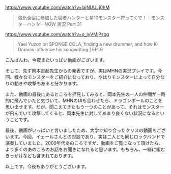 https://www.youtube.com/watch?v=lajNUULj0hM

> 強化合宿に参加した猛者ハンターと星10モンスター狩ってくで！｜モンスターハンターNOW 実況 Part 31

https://www.youtube.com/watch?v=o_iyVMjPsbg

> Yael Yuzon on SPONGE COLA, finding a new drummer, and how K-Dramas influence his songwriting | EP. 9 

こんばんわ。今夜またいっぱい動画がございます。

そして、先ず岡本吉起先生からの発表ですが、実はMHNの実況プレイです。今回、様々なモンスターをご紹介になっており、やはりモンスターによって自分なりの動きや攻撃もあると分かります。

また、動画の最後にあるところを拝見してみると、岡本先生の一人の仲間が一時的に飛んでいたと気づいて、MHNのUIも合わせたら、ドラゴンボールのことを思い出せます。だが、聞こえてきたもう一つのことがあって、それはモンスターが飛んでいて攻撃してくると、岡本先生に対してあまり良くない状況になるということです。

最後、動画がいっぱいと言いましたため、大学で知り合ったクリスの動画もございます。今回、イェールさんとの対談であり、実は二人とも同じロックバンドで演奏していました。2000年代あのころですが、動画をご覧になって頂けたら、より多くのあのころのお話をお聞きになれると思います。もちろん、一緒に組むきっかけなども含まれております。

以上です。今夜もありがとうございます。
